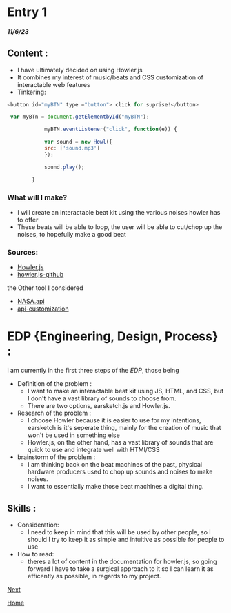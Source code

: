 # Entry 1
##### 11/6/23

## Content :
* I have ultimately decided on using Howler.js
* It combines my interest of music/beats and CSS customization of interactable web features
* Tinkering:

```js
<button id="myBTN" type ="button"> click for suprise!</button>

 var myBTn = document.getElementbyId("myBTN");

            myBTN.eventListener("click", function(e)) {

            var sound = new Howl({
            src: ['sound.mp3']
            });

            sound.play();

        }

```

### What will I make?
* I will create an interactable beat kit using the various noises howler has to offer
* These beats will be able to loop, the user will be able to cut/chop up the noises, to hopefully make a good beat

### Sources:
* [Howler.js](https://howlerjs.com/)
* [howler.js-github](https://github.com/goldfire/howler.js#documentation)

the Other tool I considered

* [NASA.api](https://api.nasa.gov/)
* [api-customization](https://ssd.jpl.nasa.gov/tools/sbdb_query.html)

# EDP {Engineering, Design, Process} :

i am currently in the first three steps of the *EDP*, those being
* Definition of the problem :
    * I want to make an interactable beat kit using JS, HTML, and CSS, but I don't have a vast library of sounds to choose from.
    * There are two options, earsketch.js and Howler.js.
* Research of the problem :
    * I choose Howler because it is easier to use for my intentions, earsketch is it's seperate thing, mainly for the creation of music that won't be used in something else
    * Howler.js, on the other hand, has a vast library of sounds that are quick to use and integrate well with HTMl/CSS
* brainstorm of the problem :
    * I am thinking back on the beat machines of the past, physical hardware producers used to chop up sounds and noises to make noises.
    * I want to essentially make those beat machines a digital thing.
## Skills :
* Consideration:
    * I need to keep in mind that this will be used by other people, so I should I try to keep it as simple and intuitive as possible for people to use
* How to read:
    * theres a lot of content in the documentation for howler.js, so going forward I have to take a surgical approach to it so I can learn it as efficently as possible, in regards to my project.
    
[Next](entry02.md)

[Home](../README.md)